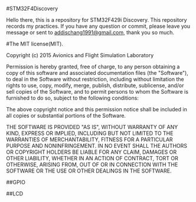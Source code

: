 #STM32F4Discovery

Hello there, this is a repository for STM32F429i Discovery. This repository records my practices. If you have any question or commit, please leave you message or sent to <addischang1991@gmail.com>, thank you so much.

#The MIT license(MIT).

Copyright (c) 2015 Avionics and Flight Simulation Laboratory

Permission is hereby granted, free of charge, to any person obtaining a copy of this software and associated documentation files (the "Software"), to deal in the Software without restriction, including without limitation the rights to use, copy, modify, merge, publish, distribute, sublicense, and/or sell copies of the Software, and to permit persons to whom the Software is furnished to do so, subject to the following conditions:

The above copyright notice and this permission notice shall be included in all copies or substantial portions of the Software.

THE SOFTWARE IS PROVIDED "AS IS", WITHOUT WARRANTY OF ANY KIND, EXPRESS OR IMPLIED, INCLUDING BUT NOT LIMITED TO THE WARRANTIES OF MERCHANTABILITY, FITNESS FOR A PARTICULAR PURPOSE AND NONINFRINGEMENT. IN NO EVENT SHALL THE AUTHORS OR COPYRIGHT HOLDERS BE LIABLE FOR ANY CLAIM, DAMAGES OR OTHER LIABILITY, WHETHER IN AN ACTION OF CONTRACT, TORT OR OTHERWISE, ARISING FROM, OUT OF OR IN CONNECTION WITH THE SOFTWARE OR THE USE OR OTHER DEALINGS IN THE SOFTWARE.

##GPIO

##LCD    

